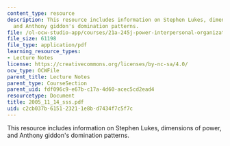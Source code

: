 ```yaml
---
content_type: resource
description: This resource includes information on Stephen Lukes, dimensions of power,
  and Anthony giddon's domination patterns.
file: /ol-ocw-studio-app/courses/21a-245j-power-interpersonal-organizational-and-global-dimensions-fall-2005/c2cb037b615123211e8bd7434f7c5f7c_2005_11_14_sss.pdf
file_size: 61198
file_type: application/pdf
learning_resource_types:
- Lecture Notes
license: https://creativecommons.org/licenses/by-nc-sa/4.0/
ocw_type: OCWFile
parent_title: Lecture Notes
parent_type: CourseSection
parent_uid: fdf096c9-e67b-c17a-4d60-acec5cd2ead4
resourcetype: Document
title: 2005_11_14_sss.pdf
uid: c2cb037b-6151-2321-1e8b-d7434f7c5f7c
---
```

This resource includes information on Stephen Lukes, dimensions of power, and Anthony giddon's domination patterns.